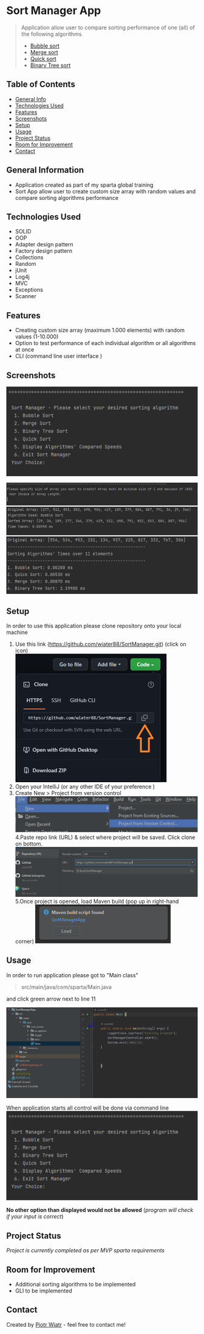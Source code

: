 # Sort Manager App
> Application allow user to compare sorting performance of one (all) of the following algorithms.
> - [Bubble sort](https://en.wikipedia.org/wiki/Bubble_sort)
> - [Merge sort](https://en.wikipedia.org/wiki/Merge_sort)
> - [Quick sort](https://en.wikipedia.org/wiki/Quicksort)
> - [Binary Tree sort](https://en.wikipedia.org/wiki/Binary_search_tree)

## Table of Contents
* [General Info](#general-information)
* [Technologies Used](#technologies-used)
* [Features](#features)
* [Screenshots](#screenshots)
* [Setup](#setup)
* [Usage](#usage)
* [Project Status](#project-status)
* [Room for Improvement](#room-for-improvement)
* [Contact](#contact)
<!-- * [License](#license) -->


## General Information
- Application created as part of my sparta global training
- Sort App allow user to create custom size array with random values and compare sorting algorithms performance


## Technologies Used
- SOLID 
- OOP
- Adapter design pattern
- Factory design pattern
- Collections
- Random
- jUnit
- Log4j
- MVC
- Exceptions
- Scanner

## Features

- Creating custom size array (maximum 1.000 elements) with random values (1-10.000)
- Option to test performance of each individual algorithm or all algorithms at once 
- CLI (command line user interface )


## Screenshots
![Main menu](./img/main.PNG)

![Array size selector ](./img/array_size.PNG)
![Bubble sort results](./img/bubble_sort_results.PNG)
![All algorithms results ](./img/all_results.PNG)




## Setup
In order to use this application please clone repository onto your local machine
1. Use this link (https://github.com/wiater88/SortManager.git) (click on icon)<br>
![how to clone ](./img/git_clone.PNG)
2. Open your IntelliJ (or any other IDE of your preference )<br>
3. Create New > Project from version control<br>
![creting new project](./img/new%20project.png)<br>
4.Paste repo link (URL) & select where project will be saved. Click clone on bottom.
![cloning_repo](./img/cloing_path.PNG)
5.Once project is opened, load Maven build (pop up in right-hand corner)
![maven_build](./img/Maven.PNG)


## Usage
In order to run application please got to "Main class"
>src/main/java/com/sparta/Main.java

and click green arrow next to line 11

![how to run app](./img/main_run.PNG)

When application starts all control will be done via command line<br>
![Main menu](./img/main.PNG)

**No other option than displayed would not be allowed** (*program will check if your input is correct*)


## Project Status

*Project is currently completed as per MVP sparta requirements*


## Room for Improvement


- Additional sorting algorithms to be implemented
- GLI to be implemented 


## Contact
Created by [Piotr Wiatr](https://www.linkedin.com/in/piotr-wiatr-310980171) - feel free to contact me!

